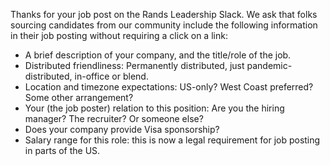 Thanks for your job post on the Rands Leadership Slack. We ask that folks sourcing candidates from our community include the following information in their job posting without requiring a click on a link:

* A brief description of your company, and the title/role of the job.
* Distributed friendliness: Permanently distributed, just pandemic-distributed, in-office or blend.
* Location and timezone expectations: US-only? West Coast preferred? Some other arrangement?
* Your (the job poster) relation to this position: Are you the hiring manager? The recruiter? Or someone else?
* Does your company provide Visa sponsorship?
* Salary range for this role: this is now a legal requirement for job posting in parts of the US.
